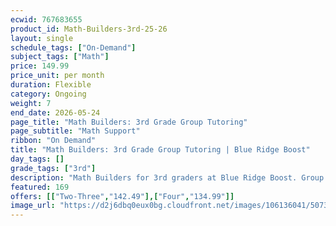 ```yaml
---
ecwid: 767683655
product_id: Math-Builders-3rd-25-26
layout: single
schedule_tags: ["On-Demand"]
subject_tags: ["Math"]
price: 149.99
price_unit: per month
duration: Flexible
category: Ongoing
weight: 7
end_date: 2026-05-24
page_title: "Math Builders: 3rd Grade Group Tutoring"
page_subtitle: "Math Support"
ribbon: "On Demand"
title: "Math Builders: 3rd Grade Group Tutoring | Blue Ridge Boost"
day_tags: []
grade_tags: ["3rd"]
description: "Math Builders for 3rd graders at Blue Ridge Boost. Group tutoring focused on math support to build skills and confidence. Charlottesville, VA. Contact (434) 260-0636 or nora@blueridgeboost.com ." 
featured: 169
offers: [["Two-Three","142.49"],["Four","134.99"]]
image_url: "https://d2j6dbq0eux0bg.cloudfront.net/images/106136041/5073249666.png"
---
```


